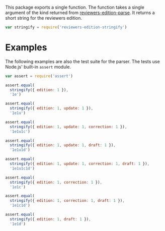 This package exports a single function. The function takes a single argument of the kind returned from [reviewers-edition-parse][parse]. It returns a short string for the reviewers edition.

```javascript
var stringify = require('reviewers-edition-stringify')
```

[parse]: https://www.npmjs.com/packages/reviewers-edition-parse

# Examples

The following examples are also the test suite for the parser. The tests
use Node.js' built-in `assert` module.

```javascript
var assert = require('assert')

assert.equal(
  stringify({ edition: 1 }),
  '1e')

assert.equal(
  stringify({ edition: 1, update: 1 }),
  '1e1u')

assert.equal(
  stringify({ edition: 1, update: 1, correction: 1 }),
  '1e1u1c')

assert.equal(
  stringify({ edition: 1, update: 1, draft: 1 }),
  '1e1u1d')

assert.equal(
  stringify({ edition: 1, update: 1, correction: 1, draft: 1 }),
  '1e1u1c1d')

assert.equal(
  stringify({ edition: 1, correction: 1 }),
  '1e1c')

assert.equal(
  stringify({ edition: 1, correction: 1, draft: 1 }),
  '1e1c1d')

assert.equal(
  stringify({ edition: 1, draft: 1 }),
  '1e1d')
```
